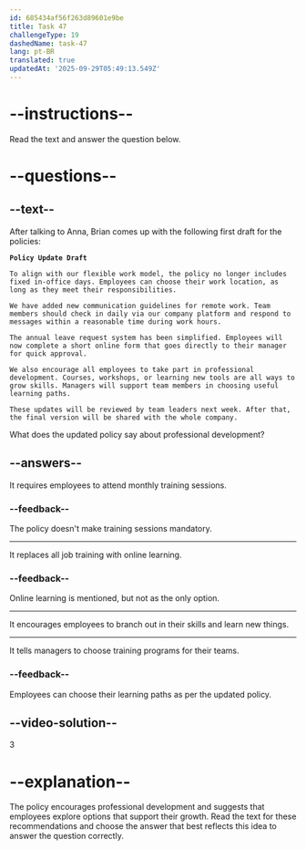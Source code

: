 ```yaml
---
id: 685434af56f263d89601e9be
title: Task 47
challengeType: 19
dashedName: task-47
lang: pt-BR
translated: true
updatedAt: '2025-09-29T05:49:13.549Z'
---
```


<!-- READING -->

# --instructions--

Read the text and answer the question below.

# --questions--

## --text--

After talking to Anna, Brian comes up with the following first draft for the policies:

**`Policy Update Draft`**

`To align with our flexible work model, the policy no longer includes fixed in-office days. Employees can choose their work location, as long as they meet their responsibilities.`

`We have added new communication guidelines for remote work. Team members should check in daily via our company platform and respond to messages within a reasonable time during work hours.`

`The annual leave request system has been simplified. Employees will now complete a short online form that goes directly to their manager for quick approval.`

`We also encourage all employees to take part in professional development. Courses, workshops, or learning new tools are all ways to grow skills. Managers will support team members in choosing useful learning paths.`

`These updates will be reviewed by team leaders next week. After that, the final version will be shared with the whole company.`

What does the updated policy say about professional development?

## --answers--

It requires employees to attend monthly training sessions.

### --feedback--

The policy doesn't make training sessions mandatory.

---

It replaces all job training with online learning.

### --feedback--

Online learning is mentioned, but not as the only option.

---

It encourages employees to branch out in their skills and learn new things.

---

It tells managers to choose training programs for their teams.

### --feedback--

Employees can choose their learning paths as per the updated policy.

## --video-solution--

3

# --explanation--

The policy encourages professional development and suggests that employees explore options that support their growth. Read the text for these recommendations and choose the answer that best reflects this idea to answer the question correctly.
